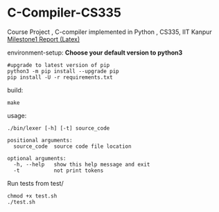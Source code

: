 # C-Compiler-CS335
Course Project , C-compiler implemented in Python , CS335, IIT Kanpur
<br>
[Milestone1 Report (Latex)](https://github.com/RohitRanjangit/C-Compiler-CS335/blob/main/Documentation/CS335_Project_Milestone1.pdf)

environment-setup:
**Choose your default version to python3**
```
#upgrade to latest version of pip
python3 -m pip install --upgrade pip
pip install -U -r requirements.txt
```


build: 
```
make
```

usage:
```
./bin/lexer [-h] [-t] source_code

positional arguments:
  source_code  source code file location

optional arguments:
  -h, --help   show this help message and exit
  -t           not print tokens
```

Run tests from test/
```
chmod +x test.sh
./test.sh
```
